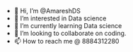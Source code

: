 - 👋 Hi, I’m @AmareshDS
- 👀 I’m interested in Data science
- 🌱 I’m currently learning Data science
- 💞️ I’m looking to collaborate on coding.
- 📫 How to reach me @ 8884312280

<!---
AmareshDS/AmareshDS is a ✨ special ✨ repository because its `README.md` (this file) appears on your GitHub profile.
You can click the Preview link to take a look at your changes.
--->

